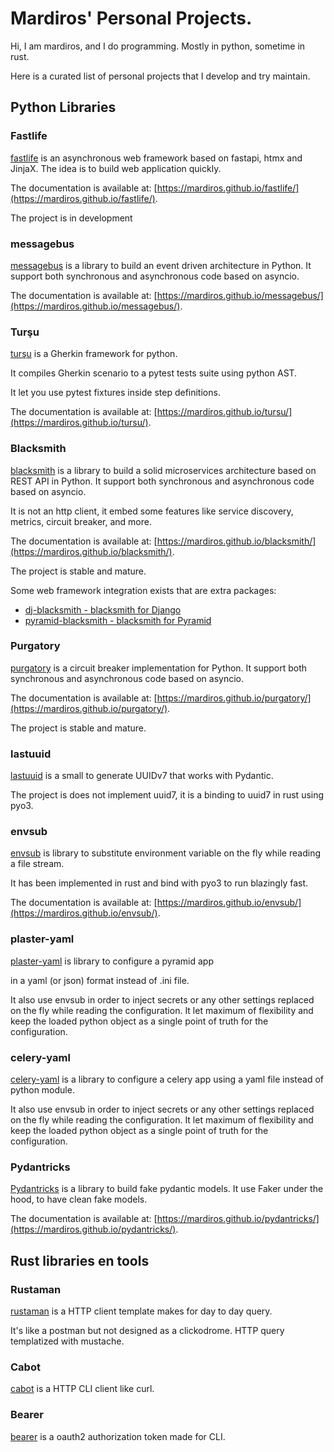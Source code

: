 # Mardiros' Personal Projects.

Hi, I am mardiros, and I do programming. Mostly in python, sometime in rust.

Here is a curated list of personal projects that I develop and try maintain.

## Python Libraries

### Fastlife

[fastlife](https://mardiros.github.io/fastlife/) is an asynchronous web framework based on fastapi, htmx and JinjaX.
The idea is to build web application quickly.

The documentation is available at: [https://mardiros.github.io/fastlife/](https://mardiros.github.io/fastlife/).

The project is in development

### messagebus

[messagebus](https://mardiros.github.io/messagebus/) is a library to build an event driven
architecture in Python. It support both synchronous and asynchronous code based on asyncio.

The documentation is available at: [https://mardiros.github.io/messagebus/](https://mardiros.github.io/messagebus/).

### Turşu

[turşu](https://mardiros.github.io/tursu/) is a Gherkin framework for python.

It compiles Gherkin scenario to a pytest tests suite using python AST.

It let you use pytest fixtures inside step definitions.

The documentation is available at: [https://mardiros.github.io/tursu/](https://mardiros.github.io/tursu/).

### Blacksmith

[blacksmith](https://mardiros.github.io/blacksmith/) is a library to build a solid
microservices architecture based on REST API in Python. It support both synchronous
and asynchronous code based on asyncio.

It is not an http client, it embed some features like service discovery, metrics,
circuit breaker, and more.

The documentation is available at: [https://mardiros.github.io/blacksmith/](https://mardiros.github.io/blacksmith/).

The project is stable and mature.

Some web framework integration exists that are extra packages:

- [dj-blacksmith - blacksmith for Django](https://mardiros.github.io/dj-blacksmith/)
- [pyramid-blacksmith - blacksmith for Pyramid](https://mardiros.github.io/pyramid-blacksmith/)

### Purgatory

[purgatory](https://mardiros.github.io/purgatory/) is a circuit breaker implementation for Python.
It support both synchronous and asynchronous code based on asyncio.

The documentation is available at: [https://mardiros.github.io/purgatory/](https://mardiros.github.io/purgatory/).

The project is stable and mature.

### lastuuid

[lastuuid](https://mardiros.github.io/lastuuid/) is a small to generate UUIDv7 that works with Pydantic.

The project is does not implement uuid7, it is a binding to uuid7 in rust using pyo3.

### envsub

[envsub](https://github.com/mardiros/envsub/) is library to substitute environment variable on the fly
while reading a file stream.

It has been implemented in rust and bind with pyo3 to run blazingly fast.

The documentation is available at: [https://mardiros.github.io/envsub/](https://mardiros.github.io/envsub/).

### plaster-yaml

[plaster-yaml](https://github.com/mardiros/plaster-yaml/) is library to configure a pyramid app

in a yaml (or json) format instead of .ini file.

It also use envsub in order to inject secrets or any other settings replaced on the fly while
reading the configuration. It let maximum of flexibility and keep the loaded python object
as a single point of truth for the configuration.

### celery-yaml

[celery-yaml](https://github.com/mardiros/celery-yaml/) is a library to configure a celery app
using a yaml file instead of python module.

It also use envsub in order to inject secrets or any other settings replaced on the fly while
reading the configuration. It let maximum of flexibility and keep the loaded python object
as a single point of truth for the configuration.

### Pydantricks

[Pydantricks](https://mardiros.github.io/pydantricks/) is a library to build fake pydantic
models. It use Faker under the hood, to have clean fake models.

The documentation is available at: [https://mardiros.github.io/pydantricks/](https://mardiros.github.io/pydantricks/).

## Rust libraries en tools

### Rustaman

[rustaman](https://github.com/mardiros/rustaman/) is a HTTP client template makes for
day to day query.

It's like a postman but not designed as a clickodrome. HTTP query templatized with
mustache.

### Cabot

[cabot](https://github.com/mardiros/cabot/) is a HTTP CLI client like curl.

### Bearer

[bearer](https://github.com/mardiros/bearer/) is a oauth2 authorization token made
for CLI.
